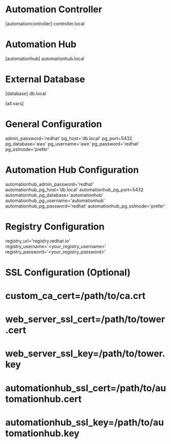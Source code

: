 # Automation Controller
[automationcontroller]
controller.local

# Automation Hub
[automationhub]
automationhub.local

# External Database
[database]
db.local

[all:vars]
# General Configuration
admin_password='redhat'
pg_host='db.local'
pg_port=5432
pg_database='awx'
pg_username='awx'
pg_password='redhat'
pg_sslmode='prefer'

# Automation Hub Configuration
automationhub_admin_password='redhat'
automationhub_pg_host='db.local'
automationhub_pg_port=5432
automationhub_pg_database='automationhub'
automationhub_pg_username='automationhub'
automationhub_pg_password='redhat'
automationhub_pg_sslmode='prefer'

# Registry Configuration
registry_url='registry.redhat.io'
registry_username='<your_registry_username>'
registry_password='<your_registry_password>'

# SSL Configuration (Optional)
# custom_ca_cert=/path/to/ca.crt
# web_server_ssl_cert=/path/to/tower.cert
# web_server_ssl_key=/path/to/tower.key
# automationhub_ssl_cert=/path/to/automationhub.cert
# automationhub_ssl_key=/path/to/automationhub.key
